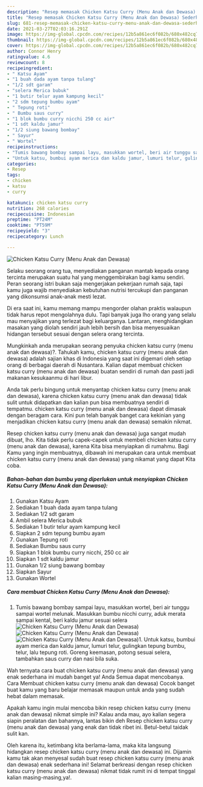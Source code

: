 ```yaml
---
description: "Resep memasak Chicken Katsu Curry (Menu Anak dan Dewasa) Sederhana dan Mudah Dibuat"
title: "Resep memasak Chicken Katsu Curry (Menu Anak dan Dewasa) Sederhana dan Mudah Dibuat"
slug: 681-resep-memasak-chicken-katsu-curry-menu-anak-dan-dewasa-sederhana-dan-mudah-dibuat
date: 2021-03-27T02:03:16.291Z
image: https://img-global.cpcdn.com/recipes/12b5a861ec6f082b/680x482cq70/chicken-katsu-curry-menu-anak-dan-dewasa-foto-resep-utama.jpg
thumbnail: https://img-global.cpcdn.com/recipes/12b5a861ec6f082b/680x482cq70/chicken-katsu-curry-menu-anak-dan-dewasa-foto-resep-utama.jpg
cover: https://img-global.cpcdn.com/recipes/12b5a861ec6f082b/680x482cq70/chicken-katsu-curry-menu-anak-dan-dewasa-foto-resep-utama.jpg
author: Connor Henry
ratingvalue: 4.6
reviewcount: 8
recipeingredient:
- " Katsu Ayam"
- "1 buah dada ayam tanpa tulang"
- "1/2 sdt garam"
- "selera Merica bubuk"
- "1 butir telur ayam kampung kecil"
- "2 sdm tepung bumbu ayam"
- " Tepung roti"
- " Bumbu saus curry"
- "1 blok bumbu curry nicchi 250 cc air"
- "1 sdt kaldu jamur"
- "1/2 siung bawang bombay"
- " Sayur"
- " Wortel"
recipeinstructions:
- "Tumis bawang bombay sampai layu, masukkan wortel, beri air tunggu sampai wortel melunak. Masukkan bumbu nicchi curry, aduk merata sampai kental, beri kaldu jamur sesuai selera"
- "Untuk katsu, bumbui ayam merica dan kaldu jamur, lumuri telur, gulingkan tepung bumbu, telur, lalu tepung roti. Goreng keemasan, potong sesuai selera, tambahkan saus curry dan nasi bila suka."
categories:
- Resep
tags:
- chicken
- katsu
- curry

katakunci: chicken katsu curry 
nutrition: 268 calories
recipecuisine: Indonesian
preptime: "PT24M"
cooktime: "PT59M"
recipeyield: "3"
recipecategory: Lunch

---
```



![Chicken Katsu Curry (Menu Anak dan Dewasa)](https://img-global.cpcdn.com/recipes/12b5a861ec6f082b/680x482cq70/chicken-katsu-curry-menu-anak-dan-dewasa-foto-resep-utama.jpg)

Selaku seorang orang tua, menyediakan panganan mantab kepada orang tercinta merupakan suatu hal yang menggembirakan bagi kamu sendiri. Peran seorang istri bukan saja mengerjakan pekerjaan rumah saja, tapi kamu juga wajib menyediakan kebutuhan nutrisi tercukupi dan panganan yang dikonsumsi anak-anak mesti lezat.

Di era  saat ini, kamu memang mampu mengorder olahan praktis walaupun tidak harus repot mengolahnya dulu. Tapi banyak juga lho orang yang selalu mau menyajikan yang terlezat bagi keluarganya. Lantaran, menghidangkan masakan yang diolah sendiri jauh lebih bersih dan bisa menyesuaikan hidangan tersebut sesuai dengan selera orang tercinta. 



Mungkinkah anda merupakan seorang penyuka chicken katsu curry (menu anak dan dewasa)?. Tahukah kamu, chicken katsu curry (menu anak dan dewasa) adalah sajian khas di Indonesia yang saat ini digemari oleh setiap orang di berbagai daerah di Nusantara. Kalian dapat membuat chicken katsu curry (menu anak dan dewasa) buatan sendiri di rumah dan pasti jadi makanan kesukaanmu di hari libur.

Anda tak perlu bingung untuk menyantap chicken katsu curry (menu anak dan dewasa), karena chicken katsu curry (menu anak dan dewasa) tidak sulit untuk didapatkan dan kalian pun bisa membuatnya sendiri di tempatmu. chicken katsu curry (menu anak dan dewasa) dapat dimasak dengan beragam cara. Kini pun telah banyak banget cara kekinian yang menjadikan chicken katsu curry (menu anak dan dewasa) semakin nikmat.

Resep chicken katsu curry (menu anak dan dewasa) juga sangat mudah dibuat, lho. Kita tidak perlu capek-capek untuk membeli chicken katsu curry (menu anak dan dewasa), karena Kita bisa menyiapkan di rumahmu. Bagi Kamu yang ingin membuatnya, dibawah ini merupakan cara untuk membuat chicken katsu curry (menu anak dan dewasa) yang nikamat yang dapat Kita coba.

<!--inarticleads1-->

##### Bahan-bahan dan bumbu yang diperlukan untuk menyiapkan Chicken Katsu Curry (Menu Anak dan Dewasa):

1. Gunakan  Katsu Ayam
1. Sediakan 1 buah dada ayam tanpa tulang
1. Sediakan 1/2 sdt garam
1. Ambil selera Merica bubuk
1. Sediakan 1 butir telur ayam kampung kecil
1. Siapkan 2 sdm tepung bumbu ayam
1. Gunakan  Tepung roti
1. Sediakan  Bumbu saus curry
1. Siapkan 1 blok bumbu curry nicchi, 250 cc air
1. Siapkan 1 sdt kaldu jamur
1. Gunakan 1/2 siung bawang bombay
1. Siapkan  Sayur
1. Gunakan  Wortel




<!--inarticleads2-->

##### Cara membuat Chicken Katsu Curry (Menu Anak dan Dewasa):

1. Tumis bawang bombay sampai layu, masukkan wortel, beri air tunggu sampai wortel melunak. Masukkan bumbu nicchi curry, aduk merata sampai kental, beri kaldu jamur sesuai selera
<img src="https://img-global.cpcdn.com/steps/9ed5eb62816ab33e/160x128cq70/chicken-katsu-curry-menu-anak-dan-dewasa-langkah-memasak-1-foto.jpg" alt="Chicken Katsu Curry (Menu Anak dan Dewasa)"><img src="https://img-global.cpcdn.com/steps/48f7cf35e98ecae2/160x128cq70/chicken-katsu-curry-menu-anak-dan-dewasa-langkah-memasak-1-foto.jpg" alt="Chicken Katsu Curry (Menu Anak dan Dewasa)"><img src="https://img-global.cpcdn.com/steps/cdb5c39f97364174/160x128cq70/chicken-katsu-curry-menu-anak-dan-dewasa-langkah-memasak-1-foto.jpg" alt="Chicken Katsu Curry (Menu Anak dan Dewasa)">1. Untuk katsu, bumbui ayam merica dan kaldu jamur, lumuri telur, gulingkan tepung bumbu, telur, lalu tepung roti. Goreng keemasan, potong sesuai selera, tambahkan saus curry dan nasi bila suka.




Wah ternyata cara buat chicken katsu curry (menu anak dan dewasa) yang enak sederhana ini mudah banget ya! Anda Semua dapat mencobanya. Cara Membuat chicken katsu curry (menu anak dan dewasa) Cocok banget buat kamu yang baru belajar memasak maupun untuk anda yang sudah hebat dalam memasak.

Apakah kamu ingin mulai mencoba bikin resep chicken katsu curry (menu anak dan dewasa) nikmat simple ini? Kalau anda mau, ayo kalian segera siapin peralatan dan bahannya, lantas bikin deh Resep chicken katsu curry (menu anak dan dewasa) yang enak dan tidak ribet ini. Betul-betul taidak sulit kan. 

Oleh karena itu, ketimbang kita berlama-lama, maka kita langsung hidangkan resep chicken katsu curry (menu anak dan dewasa) ini. Dijamin kamu tak akan menyesal sudah buat resep chicken katsu curry (menu anak dan dewasa) enak sederhana ini! Selamat berkreasi dengan resep chicken katsu curry (menu anak dan dewasa) nikmat tidak rumit ini di tempat tinggal kalian masing-masing,ya!.

